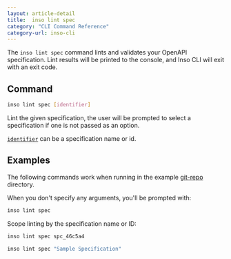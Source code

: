 ```yaml
---
layout: article-detail
title:  inso lint spec
category: "CLI Command Reference"
category-url: inso-cli
---
```


The `inso lint spec` command lints and validates your OpenAPI specification. Lint results will be printed to the console, and Inso CLI will exit with an exit code.

## Command

```bash
inso lint spec [identifier]
```

Lint the given specification, the user will be prompted to select a specification if one is not passed as an option.

[`identifier`](/inso-cli/introduction/#the-identifier-argument) can be a specification name or id.

## Examples

The following commands work when running in the example [git-repo](https://github.com/Kong/insomnia/tree/develop/packages/insomnia-inso/src/db/fixtures/git-repo) directory.

When you don't specify any arguments, you'll be prompted with:

```bash
inso lint spec
```

Scope linting by the specification name or ID:

```bash
inso lint spec spc_46c5a4
```

```bash
inso lint spec "Sample Specification"
```
